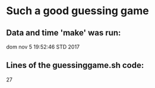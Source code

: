 # Such a good guessing game
## Data and time 'make' was run:
dom nov  5 19:52:46 STD 2017
## Lines of the guessinggame.sh code:
27
